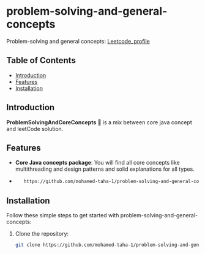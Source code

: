 # problem-solving-and-general-concepts

Problem-solving and general concepts:   [ Leetcode_profile](#https://leetcode.com/mohamed_taha/)

## Table of Contents

- [Introduction](#introduction)
- [Features](#features)
- [Installation](#installation)


## Introduction

**ProblemSolvingAndCoreConcepts** 🤝 is a mix between core java concept and leetCode solution.

## Features

- **Core Java concepts package**: You will find all core concepts like multithreading and design patterns and solid explanations for all types.
- ```bash
     https://github.com/mohamed-taha-1/problem-solving-and-general-concepts/tree/general/src/other_concepts
## Installation

Follow these simple steps to get started with  problem-solving-and-general-concepts:

1. Clone the repository:
   ```bash
   git clone https://github.com/mohamed-taha-1/problem-solving-and-general-concepts.git
